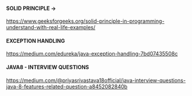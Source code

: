#### SOLID PRINCIPLE ->
https://www.geeksforgeeks.org/solid-principle-in-programming-understand-with-real-life-examples/

#### EXCEPTION HANDLING
https://medium.com/edureka/java-exception-handling-7bd07435508c


#### JAVA8 - INTERVIEW QUESTIONS
https://medium.com/@priyasrivastava18official/java-interview-questions-java-8-features-related-question-a8452082840b


